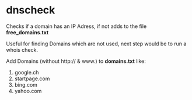 # dnscheck
Checks if a domain has an IP Adress, if not adds to the file **free_domains.txt**  

Useful for finding Domains which are not used, next step would be to run a whois check.


Add Domains (without http:// & www.) to **domains.txt** like:
1. google.ch  
2. startpage.com  
3. bing.com  
4. yahoo.com  